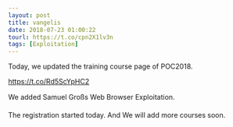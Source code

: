 ```yaml
---
layout: post
title: vangelis
date: 2018-07-23 01:00:22
tourl: https://t.co/cpn2X1lv3n
tags: [Exploitation]
---
```

Today, we updated the training course page of POC2018.

https://t.co/Rd5ScYpHC2

We added Samuel Großs Web Browser Exploitation.

The registration started today. And We will add more courses soon.